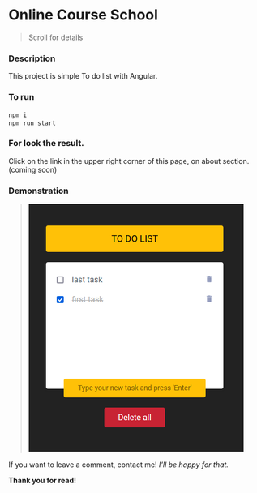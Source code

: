 # Online Course School

> Scroll for details

### Description

This project is simple To do list with Angular.

### To run
```
npm i 
npm run start
```

### For look the result.

Click on the link in the upper right corner of this page, on about section. (coming soon)

### Demonstration

> ![Demo: 'To Do List'](src/assets/demonstration/demo.png)

If you want to leave a comment, contact me!
_I'll be happy for that._

**Thank you for read!**

[material design icons]: https://fonts.google.com/icons
[sweet alert 2]: https://sweetalert2.github.io/
[bulma css]: https://bulma.io/
